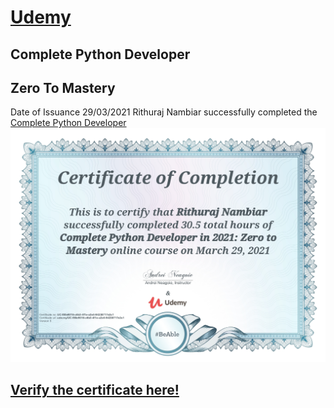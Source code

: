 # [Udemy](https://www.udemy.com/)
## Complete Python Developer
## Zero To Mastery

Date of Issuance 29/03/2021 
Rithuraj Nambiar successfully completed the [Complete Python Developer](https://www.udemy.com/course/complete-python-developer-zero-to-mastery/)
![Certificate-Image](https://github.com/rithurajnambiar17/lisences-and-certifications/blob/master/Courses/Complete%20Python%20Developers%20-%20Zero%20to%20Mastery/Complete%20Python%20Developers%20-%20Zero%20To%20Mastery.jpg)

## [Verify the certificate here!](ude.my/UC-f80e9016-c6b3-4f1e-a2e5-94238717e2c1/)
